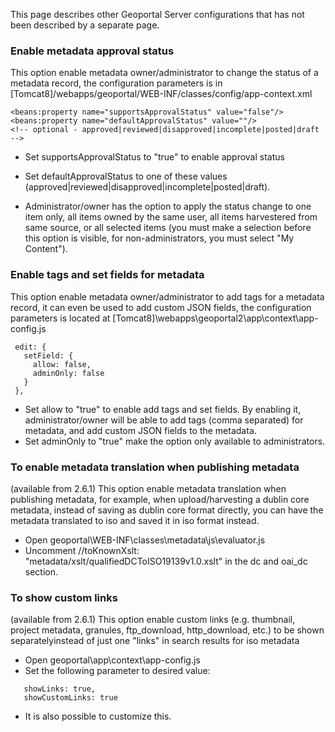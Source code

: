 

 This page describes other Geoportal Server configurations that has not been described by a separate page.

### Enable metadata approval status 

This option enable metadata owner/administrator to change the status of a metadata record, the configuration parameters is in [Tomcat8]/webapps/geoportal/WEB-INF/classes/config/app-context.xml 

 ```
<beans:property name="supportsApprovalStatus" value="false"/>
<beans:property name="defaultApprovalStatus" value=""/>
<!-- optional - approved|reviewed|disapproved|incomplete|posted|draft -->
```

 * Set supportsApprovalStatus to "true" to enable approval status
 * Set defaultApprovalStatus to one of these values (approved|reviewed|disapproved|incomplete|posted|draft).
 
 * Administrator/owner has the option to apply the status change to one item only, all items owned by the same user, all items harvestered from same source, or all selected items (you must make a selection before this option is visible, for non-administrators, you must select "My Content"). 

### Enable tags and set fields for metadata 
This option enable metadata owner/administrator to add tags for a metadata record, it can even be used to add custom JSON fields, the configuration parameters is located at 
[Tomcat8]\webapps\geoportal2\app\context\app-config.js


 ```
  edit: {
    setField: {
      allow: false,
      adminOnly: false
    }
  },
```  

 * Set allow to "true" to enable add tags and set fields. By enabling it, administrator/owner will be able to add tags (comma separated) for metadata, and add custom JSON fields to the metadata. 
 * Set adminOnly to "true" make the option only available to administrators.  
 
 ### To enable metadata translation when publishing metadata 
 (available from 2.6.1) 
This option enable metadata translation when publishing metadata, for example, when upload/harvesting a dublin core metadata, instead of saving as dublin core format directly, you can have the metadata translated to iso and saved it in iso format instead.

 * Open geoportal\WEB-INF\classes\metadata\js\evaluator.js
 * Uncomment     //toKnownXslt: "metadata/xslt/qualifiedDCToISO19139v1.0.xslt" in the dc and oai_dc section.
 
  ### To show custom links 
  (available from 2.6.1) 
This option enable custom links (e.g. thumbnail, project metadata, granules, ftp_download, http_download, etc.) to be shown separatelyinstead of just one "links" in search results for iso metadata 

 * Open geoportal\app\context\app-config.js
 * Set the following parameter to desired value:
 ```
    showLinks: true,
    showCustomLinks: true
```    
* It is also possible to customize this.